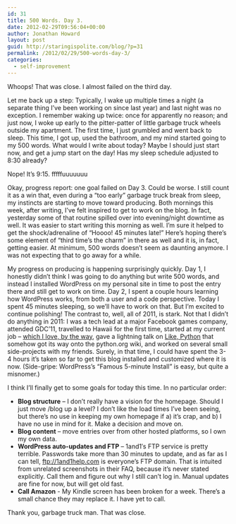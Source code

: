 ```yaml
---
id: 31
title: 500 Words. Day 3.
date: 2012-02-29T09:56:04+00:00
author: Jonathan Howard
layout: post
guid: http://staringispolite.com/blog/?p=31
permalink: /2012/02/29/500-words-day-3/
categories:
  - self-improvement
---
```

Whoops! That was close. I almost failed on the third day.

Let me back up a step: Typically, I wake up multiple times a night (a separate thing I&#8217;ve been working on since last year) and last night was no exception. I remember waking up twice: once for apparently no reason; and just now, I woke up early to the pitter-patter of little garbage truck wheels outside my apartment. The first time, I just grumbled and went back to sleep. This time, I got up, used the bathroom, and my mind started going to my 500 words. What would I write about today? Maybe I should just start now, and get a jump start on the day! Has my sleep schedule adjusted to 8:30 already?

Nope! It&#8217;s 9:15. fffffuuuuuuu

Okay, progress report: one goal failed on Day 3. Could be worse. I still count it as a win that, even during a &#8220;too early&#8221; garbage truck break from sleep, my instincts are starting to move toward producing. Both mornings this week, after writing, I&#8217;ve felt inspired to get to work on the blog. In fact, yesterday some of that routine spilled over into evening/night downtime as well. It was easier to start writing this morning as well. I&#8217;m sure it helped to get the shock/adrenaline of &#8220;Hoooo! 45 minutes late!&#8221; Here&#8217;s hoping there&#8217;s some element of &#8220;third time&#8217;s the charm&#8221; in there as well and it is, in fact, getting easier. At minimum, 500 words doesn&#8217;t seem as daunting anymore. I was not expecting that to go away for a while.

My progress on producing is happening surprisingly quickly. Day 1, I honestly didn&#8217;t think I was going to do anything but write 500 words, and instead I installed WordPress on my personal site in time to post the entry there and still get to work on time. Day 2, I spent a couple hours learning how WordPress works, from both a user and a code perspective. Today I spent 45 minutes sleeping, so we&#8217;ll have to work on that. But I&#8217;m excited to continue polishing! The contrast to, well, all of 2011, is stark. Not that I didn&#8217;t do anything in 2011: I was a tech lead at a major Facebook games company, attended GDC&#8217;11, travelled to Hawaii for the first time, started at my current job &#8211; <a title="Minted Jobs" href="http://minted.com/jobs" target="_blank">which I love, by the way</a>, gave a lightning talk on <a title="Like, Python" href="http://staringispolite.com/likepython" target="_blank">Like, Python</a> that somehow got its way onto the python.org wiki, and worked on several small side-projects with my friends. Surely, in that time, I could have spent the 3-4 hours it&#8217;s taken so far to get this blog installed and customized where it is now. (Side-gripe: WordPress&#8217;s &#8220;Famous 5-minute Install&#8221; is easy, but quite a misnomer.)

I think I&#8217;ll finally get to some goals for today this time. In no particular order:

  * **Blog structure** &#8211; I don&#8217;t really have a vision for the homepage. Should I just move /blog up a level? I don&#8217;t like the load times I&#8217;ve been seeing, but there&#8217;s no use in keeping my own homepage if a) it&#8217;s crap, and b) I have no use in mind for it. Make a decision and move on.
  * **Blog content** &#8211; move entries over from other hosted platforms, so I own my own data.
  * **WordPress auto-updates and FTP** &#8211; 1and1&#8242;s FTP service is pretty terrible. Passwords take more than 30 minutes to update, and as far as I can tell, ftp://1and1help.com is everyone&#8217;s FTP domain. That is intuited from unrelated screenshots in their FAQ, because it&#8217;s never stated explicitly. Call them and figure out why I still can&#8217;t log in. Manual updates are fine for now, but will get old fast.
  * **Call Amazon** - My Kindle screen has been broken for a week. There&#8217;s a small chance they may replace it. I have yet to call.

Thank you, garbage truck man. That was close.

&nbsp;